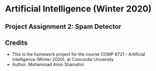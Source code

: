 <h1>Artificial Intelligence (Winter 2020)</h1>

<h2>Project Assignment 2: Spam Detector</h2>







<h2>Credits</h2>
<ul>
  <li>This is the homework project for the course COMP 6721 - Artificial Intelligence (Winter 2020), at Concordia University</li>
  <li>Author: Mohammad Amin Shamshiri</li>
</ul>
